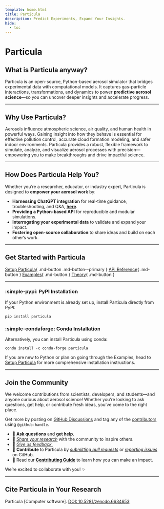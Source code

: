 ```yaml
---
template: home.html
title: Particula
description: Predict Experiments, Expand Your Insights.
hide:
  - toc
---
```


# Particula

## What is Particula anyway?

Particula is an open-source, Python-based aerosol simulator that bridges experimental data with computational models. It captures gas-particle interactions, transformations, and dynamics to power **predictive aerosol science**—so you can uncover deeper insights and accelerate progress.

---

## Why Use Particula?

Aerosols influence atmospheric science, air quality, and human health in powerful ways. Gaining insight into how they behave is essential for effective pollution control, accurate cloud formation modeling, and safer indoor environments. Particula provides a robust, flexible framework to simulate, analyze, and visualize aerosol processes with precision—empowering you to make breakthroughs and drive impactful science.

---

## How Does Particula Help You?

Whether you’re a researcher, educator, or industry expert, Particula is designed to **empower your aerosol work** by:

- **Harnessing ChatGPT integration** for real-time guidance, troubleshooting, and Q&A, [**here**](https://chatgpt.com/g/g-67b9dffbaa988191a4c7adfd4f96af65-particula-assistant).
- **Providing a Python-based API** for reproducible and modular simulations.
- **Interrogating your experimental data** to validate and expand your impact.
- **Fostering open-source collaboration** to share ideas and build on each other’s work.

---

## Get Started with Particula

[Setup Particula](Examples/Setup_Particula/index.md){ .md-button .md-button--primary }
[API Reference](API/README.md){ .md-button }
[Examples](Examples/index.md){ .md-button }
[Theory](Theory/index.md){ .md-button }

---

### :simple-pypi: PyPI Installation

If your Python environment is already set up, install Particula directly from PyPI:

```shell
pip install particula
```

### :simple-condaforge: Conda Installation

Alternatively, you can install Particula using conda:

```shell
conda install -c conda-forge particula
```

If you are new to Python or plan on going through the Examples, head to [Setup Particula](Examples/Setup_Particula/index.md) for more comprehensive installation instructions.

---

## Join the Community

We welcome contributions from scientists, developers, and students—and anyone curious about aerosol science! Whether you’re looking to ask questions, get help, or contribute fresh ideas, you’ve come to the right place.

Get more by posting on [GitHub Discussions](https://github.com/uncscode/particula/discussions) and tag any of the [contributors](https://github.com/uncscode/particula/graphs/contributors) using `@github-handle`.

- 💬 [**Ask questions** and **get help**](https://github.com/uncscode/particula/discussions/new?category=q-a).
- 🚀 [*Share your research*](https://github.com/uncscode/particula/discussions/new?category=show-and-tell) with the community to inspire others.
- 📣 [*Give us feedback.*](https://github.com/uncscode/particula/discussions/new?category=feedback)
- 🌟 **Contribute** to Particula by [*submitting pull requests*](https://github.com/uncscode/particula/pulls) or [*reporting issues*](https://github.com/uncscode/particula/issues) on GitHub.
- 🔗 Read our [**Contributing Guide**](contribute/CONTRIBUTING.md) to learn how you can make an impact.

We’re excited to collaborate with you! ✨

---

## Cite Particula in Your Research

Particula [Computer software]. [DOI: 10.5281/zenodo.6634653](https://doi.org/10.5281/zenodo.6634653)
